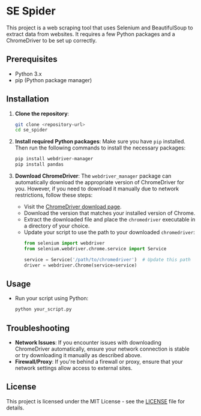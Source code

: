 # SE Spider

This project is a web scraping tool that uses Selenium and BeautifulSoup to extract data from websites. It requires a few Python packages and a ChromeDriver to be set up correctly.

## Prerequisites

- Python 3.x
- pip (Python package manager)

## Installation

1. **Clone the repository**:
   ```bash
   git clone <repository-url>
   cd se_spider
   ```

2. **Install required Python packages**:
   Make sure you have `pip` installed. Then run the following commands to install the necessary packages:
   ```bash
   pip install webdriver-manager
   pip install pandas
   ```

3. **Download ChromeDriver**:
   The `webdriver_manager` package can automatically download the appropriate version of ChromeDriver for you. However, if you need to download it manually due to network restrictions, follow these steps:
   
   - Visit the [ChromeDriver download page](https://sites.google.com/chromium.org/driver/).
   - Download the version that matches your installed version of Chrome.
   - Extract the downloaded file and place the `chromedriver` executable in a directory of your choice.
   - Update your script to use the path to your downloaded `chromedriver`:
     ```python
     from selenium import webdriver
     from selenium.webdriver.chrome.service import Service

     service = Service('/path/to/chromedriver')  # Update this path
     driver = webdriver.Chrome(service=service)
     ```

## Usage

- Run your script using Python:
  ```bash
  python your_script.py
  ```

## Troubleshooting

- **Network Issues**: If you encounter issues with downloading ChromeDriver automatically, ensure your network connection is stable or try downloading it manually as described above.
- **Firewall/Proxy**: If you're behind a firewall or proxy, ensure that your network settings allow access to external sites.

## License

This project is licensed under the MIT License - see the [LICENSE](LICENSE) file for details. 